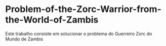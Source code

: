 # Problem-of-the-Zorc-Warrior-from-the-World-of-Zambis
Este trabalho consiste em solucionar o problema do Guerreiro Zorc do Mundo de Zambis
